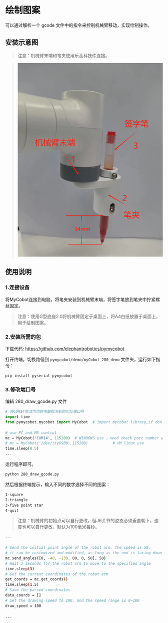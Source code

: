 # 绘制图案

可以通过解析一个 gcode 文件中的指令来控制机械臂移动，实现绘制操作。

## 安装示意图

> 注意：机械臂末端和笔夹使用乐高科技件连接。

> <img src="../../../resources\3-FunctionsAndApplications\6.developmentGuide\python\draw/7.15.1.jpg" alt="7.1.1-1" style="zoom: 80%;" />

## 使用说明

### 1.连接设备

将MyCobot连接到电脑，将笔夹安装到机械臂末端，将签字笔放到笔夹中拧紧螺丝固定。

>注意：使用G型底座2.0将机械臂固定于桌面上，将A4白纸放置于桌面上，用于绘制图案。

### 2.安装所需的包

下载代码: https://github.com/elephantrobotics/pymycobot

打开终端，切换路径到 `pymycobot/demo/myCobot_280_demo` 文件夹，运行如下指令：

```bash
pip install pyserial pymycobot
```

### 3.修改端口号

编辑 280_draw_gcode.py 文件

```python
# 将COM14修改为你的电脑检测到的实际端口号
import time
from pymycobot.mycobot import MyCobot  # import mycobot library,if don't have, first 'pip install pymycobot'

# use PC and M5 control
mc = MyCobot('COM14', 115200)  # WINDOWS use ，need check port number when you PC
# mc = MyCobot('/dev/ttyUSB0',115200)           # VM linux use
time.sleep(0.5)
...
```
运行程序即可。

```bash
python 280_draw_gcode.py
```

然后根据终端提示，输入不同的数字选择不同的图案：

```bash
1-square 
2-triangle 
3-five point star 
4-quit
```

> 注意：机械臂的初始点可以自行更改，但J6关节的姿态必须垂直朝下，速度也可以自行更改，默认为100毫米每秒。

```bash
...

# Send the initial point angle of the robot arm, the speed is 50,
# it can be customized and modified, as long as the end is facing down
mc.send_angles([0, -40, -130, 80, 0, 50], 50)
# Wait 3 seconds for the robot arm to move to the specified angle
time.sleep(3)
# Get the current coordinates of the robot arm
get_coords = mc.get_coords()
time.sleep(1.5)
# Save the parsed coordinates
data_coords = []
# Set the drawing speed to 100, and the speed range is 0~100
draw_speed = 100

...

```